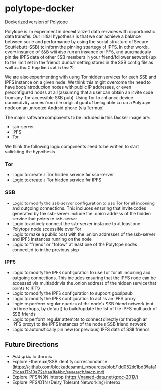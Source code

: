 # polytope-docker
Dockerized version of Polytope

Polytope is an experiment in decentralized data services with opportunistic data transfer. Our initial hypothesis is that we can achieve a balance between scale and performance by using the social structure of Secure Scuttlebutt (SSB) to inform the pinning strartegy of IPFS. In other words, every instance of SSB will also run an instance of IPFS, and automatically pin the IPFS data of other SSB members in your friend/follower network (up to the limit set in the friends.dunbar setting stored in the SSB config file as well as the 3-hop limit set in the ?).

We are also experimenting with using Tor hidden services for each SSB and IPFS instance on a given node. We think this might overcome the need to have boot/introduction nodes with public IP addresses, or even preconfigured nodes at all (assuming that a user can obtain an invite code from any Tor-accessible SSB pub). Using Tor to enhance device connectivity comes from the original goal of being able to run a Polytope node on an unrooted Android phone (via Termux).

The major software components to be included in this Docker image are:

- ssb-server
- IPFS
- Tor

We think the following logic components need to be written to start validating the hypothesis

### Tor
- Logic to create a Tor hidden service for ssb-server
- Logic to create a Tor hidden service for IPFS


### SSB
- Logic to modify the ssb-server configuration to use Tor for all incoming and outgoing connections. This includes ensuring that invite codes generated by the ssb-server include the .onion address of the hidden service that points to ssb-server
- Logic to actively connect the ssb-server instance to at least one Polytope node accessible over Tor
- Logic to make a public post with the .onion addresses of the ssb-server and IPFS instances running on the node
- Logic to "friend" or "follow" at least one of the Polytope nodes connected to in the previous step

### IPFS
- Logic to modify the IPFS configuration to use Tor for all incoming and outgoing connections. This includes ensuring that the IPFS node can be accessed via multiaddr via the .onion address of the hidden service that points to IPFS
- Logic to modify the IPFS configuration to support gossipsub
- Logic to modify the IPFS configuration to act as an IPFS proxy
- Logic to perform regular queries of the node's SSB friend network (out to three hops, by default) to build/update the list of the IPFS multiaddr of SSB friends
- Logic to perform regular attempts to connect directly (or through an IPFS proxy) to the IPFS instances of the node's SSB friend network
- Logic to automatically pin new (or previous) IPFS data of SSB friends

## Future Directions
- Add qri.io in the mix
- Explore Ethereum/SSB identity correspondance (https://github.com/blockades/mmt_resources/blob/1dd052dc1bd39afa174caa17b13a72abaa1febbc/research/secp.md)
- Explore IPFS/NDN interop (https://named-data.net/gsoc-2019/)
- Explore IPFS/DTN (Delay Tolerant Networking) interop
